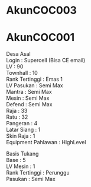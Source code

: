 # AkunCOC003

# AkunCOC001

Desa Asal<br>
Login : Supercell (Bisa CE email) <br>
LV : 90 <br>
Townhall : 10<br>
Rank Tertinggi : Emas 1 <br>
LV Pasukan : Semi Max <br>
Mantra : Semi Max <br>
Mesin : Semi Max<br>
Defend : Semi Max <br>
Raja : 33<br>
Ratu :  32<br>
Pangeran : 4 <br>
Latar Siang : 1<br>
Skin Raja : 1<br>
Equipment Pahlawan : HighLevel

Basis Tukang<br>
Base : 5<br>
LV Mesin : 1<br>
Rank Tertinggi : Perunggu<br>
Pasukan : Semi Max<br>
